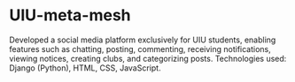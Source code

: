 # UIU-meta-mesh
Developed a social media platform exclusively for UIU students, enabling features such as
chatting, posting, commenting, receiving notifications, viewing notices, creating clubs, and categorizing posts.
Technologies used: Django (Python), HTML, CSS, JavaScript.

